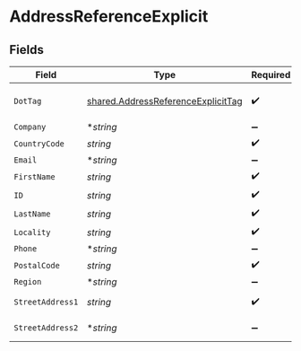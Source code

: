 # AddressReferenceExplicit


## Fields

| Field                                                                                    | Type                                                                                     | Required                                                                                 | Description                                                                              | Example                                                                                  |
| ---------------------------------------------------------------------------------------- | ---------------------------------------------------------------------------------------- | ---------------------------------------------------------------------------------------- | ---------------------------------------------------------------------------------------- | ---------------------------------------------------------------------------------------- |
| `DotTag`                                                                                 | [shared.AddressReferenceExplicitTag](../../models/shared/addressreferenceexplicittag.md) | :heavy_check_mark:                                                                       | The type of address reference                                                            | explicit                                                                                 |
| `Company`                                                                                | **string*                                                                                | :heavy_minus_sign:                                                                       | N/A                                                                                      | ACME Corporation                                                                         |
| `CountryCode`                                                                            | *string*                                                                                 | :heavy_check_mark:                                                                       | N/A                                                                                      | US                                                                                       |
| `Email`                                                                                  | **string*                                                                                | :heavy_minus_sign:                                                                       | N/A                                                                                      | alice@example.com                                                                        |
| `FirstName`                                                                              | *string*                                                                                 | :heavy_check_mark:                                                                       | N/A                                                                                      | Alice                                                                                    |
| `ID`                                                                                     | *string*                                                                                 | :heavy_check_mark:                                                                       | N/A                                                                                      | D4g3h5tBuVYK9                                                                            |
| `LastName`                                                                               | *string*                                                                                 | :heavy_check_mark:                                                                       | N/A                                                                                      | Baker                                                                                    |
| `Locality`                                                                               | *string*                                                                                 | :heavy_check_mark:                                                                       | N/A                                                                                      | San Francisco                                                                            |
| `Phone`                                                                                  | **string*                                                                                | :heavy_minus_sign:                                                                       | N/A                                                                                      | +14155550199                                                                             |
| `PostalCode`                                                                             | *string*                                                                                 | :heavy_check_mark:                                                                       | N/A                                                                                      | 94105                                                                                    |
| `Region`                                                                                 | **string*                                                                                | :heavy_minus_sign:                                                                       | N/A                                                                                      | CA                                                                                       |
| `StreetAddress1`                                                                         | *string*                                                                                 | :heavy_check_mark:                                                                       | N/A                                                                                      | 535 Mission St, Ste 1401                                                                 |
| `StreetAddress2`                                                                         | **string*                                                                                | :heavy_minus_sign:                                                                       | N/A                                                                                      | c/o Shipping Department                                                                  |